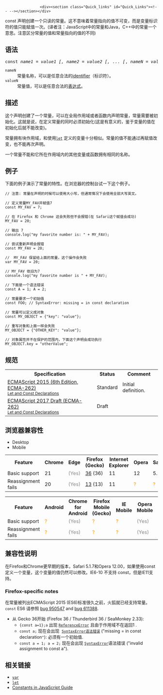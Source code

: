 
                
                  
                    <div><section class="Quick_links" id="Quick_Links"><!-- --></section></div>

<p>const &#x58F0;&#x660E;&#x521B;&#x5EFA;&#x4E00;&#x4E2A;&#x53EA;&#x8BFB;&#x7684;&#x5E38;&#x91CF;&#x3002;&#x8FD9;&#x4E0D;&#x610F;&#x5473;&#x7740;&#x5E38;&#x91CF;&#x6307;&#x5411;&#x7684;&#x503C;&#x4E0D;&#x53EF;&#x53D8;&#xFF0C;&#x800C;&#x662F;&#x53D8;&#x91CF;&#x6807;&#x8BC6;&#x7B26;&#x7684;&#x503C;&#x53EA;&#x80FD;&#x8D4B;&#x503C;&#x4E00;&#x6B21;&#x3002;(&#x8BD1;&#x8005;&#x6CE8;&#xFF1A;JavaScript&#x4E2D;&#x7684;&#x5E38;&#x91CF;&#x548C;Java&#xFF0C;C++&#x4E2D;&#x7684;&#x5E38;&#x91CF;&#x4E00;&#x4E2A;&#x610F;&#x601D;&#x3002;&#x6CE8;&#x610F;&#x533A;&#x5206;&#x5E38;&#x91CF;&#x7684;&#x503C;&#x548C;&#x5E38;&#x91CF;&#x6307;&#x5411;&#x7684;&#x503C;&#x7684;&#x4E0D;&#x540C;)</p>

<h2 id="&#x8BED;&#x6CD5;">&#x8BED;&#x6CD5;</h2>

<pre class="syntaxbox">const <em>name1 = <em>value1 [</em>, <em>name2</em> = <em>value2</em><em> [</em>, ... [</em>, <em>nameN</em> = <em>valueN]]]</em>;</pre>

<dl>
 <dt><code>nameN</code></dt>
 <dd>&#x5E38;&#x91CF;&#x540D;&#x79F0;&#xFF0C;&#x53EF;&#x4EE5;&#x662F;&#x4EFB;&#x610F;&#x5408;&#x6CD5;&#x7684;<a title="identifier: A sequence of characters in the code that identifies a variable, function, or property." href="/en-US/docs/Glossary/identifier" class="glossaryLink">identifier</a>&#xFF08;&#x6807;&#x8BC6;&#x7B26;&#xFF09;&#x3002;</dd>
 <dt><code>valueN</code></dt>
 <dd>&#x5E38;&#x91CF;&#x503C;&#xFF0C;&#x53EF;&#x4EE5;&#x662F;&#x4EFB;&#x610F;&#x5408;&#x6CD5;&#x7684;<a href="/zh-CN/docs/Web/JavaScript/Guide/Expressions_and_Operators#Expressions">&#x8868;&#x8FBE;&#x5F0F;</a>&#x3002;</dd>
</dl>

<h2 id="&#x63CF;&#x8FF0;">&#x63CF;&#x8FF0;</h2>

<p>&#x8FD9;&#x4E2A;&#x58F0;&#x660E;&#x521B;&#x5EFA;&#x4E86;&#x4E00;&#x4E2A;&#x5E38;&#x91CF;&#xFF0C;&#x53EF;&#x4EE5;&#x5728;&#x5168;&#x5C40;&#x4F5C;&#x7528;&#x57DF;&#x6216;&#x8005;&#x51FD;&#x6570;&#x5185;&#x58F0;&#x660E;&#x5E38;&#x91CF;&#xFF0C;&#x5E38;&#x91CF;&#x9700;&#x8981;&#x88AB;&#x521D;&#x59CB;&#x5316;&#x3002;&#x8FD9;&#x5C31;&#x662F;&#x8BF4;&#xFF0C;&#x5728;&#x5B9A;&#x4E49;&#x5E38;&#x91CF;&#x7684;&#x540C;&#x65F6;&#x5FC5;&#x987B;&#x521D;&#x59CB;&#x5316;(&#x8FD9;&#x662F;&#x6709;&#x610F;&#x4E49;&#x7684;&#xFF0C;&#x9274;&#x4E8E;&#x53D8;&#x91CF;&#x7684;&#x503C;&#x5728;&#x521D;&#x59CB;&#x5316;&#x540E;&#x5C31;&#x4E0D;&#x80FD;&#x6539;&#x53D8;)&#x3002;</p>

<p>&#x5E38;&#x91CF;&#x62E5;&#x6709;&#x5757;&#x4F5C;&#x7528;&#x57DF;&#xFF0C;&#x548C;&#x4F7F;&#x7528;<code><a href="https://developer.mozilla.org/en-US/docs/Web/JavaScript/Reference/Statements/let">let</a></code> &#x5B9A;&#x4E49;&#x7684;&#x53D8;&#x91CF;&#x5341;&#x5206;&#x76F8;&#x4F3C;&#x3002;&#x5E38;&#x91CF;&#x7684;&#x503C;&#x4E0D;&#x80FD;&#x901A;&#x8FC7;&#x518D;&#x8D4B;&#x503C;&#x6539;&#x53D8;&#xFF0C;&#x4E5F;&#x4E0D;&#x80FD;&#x518D;&#x6B21;&#x58F0;&#x660E;&#x3002;</p>

<p>&#x4E00;&#x4E2A;&#x5E38;&#x91CF;&#x4E0D;&#x80FD;&#x548C;&#x5B83;&#x6240;&#x5728;&#x4F5C;&#x7528;&#x57DF;&#x5185;&#x7684;&#x5176;&#x4ED6;&#x53D8;&#x91CF;&#x6216;&#x51FD;&#x6570;&#x62E5;&#x6709;&#x76F8;&#x540C;&#x7684;&#x540D;&#x79F0;&#x3002;</p>

<h2 id="&#x4F8B;&#x5B50;">&#x4F8B;&#x5B50;</h2>

<p>&#x4E0B;&#x9762;&#x7684;&#x4F8B;&#x5B50;&#x6F14;&#x793A;&#x4E86;&#x5E38;&#x91CF;&#x7684;&#x7279;&#x6027;&#x3002;&#x5728;&#x6D4F;&#x89C8;&#x5668;&#x7684;&#x63A7;&#x5236;&#x53F0;&#x8BD5;&#x4E00;&#x4E0B;&#x8FD9;&#x4E2A;&#x4F8B;&#x5B50;&#x3002;</p>

<pre class="brush:js line-numbers  language-js"><code class="language-js"><span class="comment token">// &#x6CE8;&#x610F;: &#x5E38;&#x91CF;&#x5728;&#x58F0;&#x660E;&#x7684;&#x65F6;&#x5019;&#x53EF;&#x4EE5;&#x4F7F;&#x7528;&#x5927;&#x5C0F;&#x5199;&#xFF0C;&#x4F46;&#x901A;&#x5E38;&#x60C5;&#x51B5;&#x4E0B;&#x4F1A;&#x4F7F;&#x7528;&#x5168;&#x90E8;&#x5927;&#x5199;&#x82F1;&#x6587;&#x3002; </span>

<span class="comment token">// &#x5B9A;&#x4E49;&#x5E38;&#x91CF;MY_FAV&#x5E76;&#x8D4B;&#x503C;7</span>
<span class="keyword token">const</span> MY_FAV <span class="operator token">=</span> <span class="number token">7</span><span class="punctuation token">;</span>

<span class="comment token">// &#x5728; Firefox &#x548C; Chrome &#x8FD9;&#x4F1A;&#x5931;&#x8D25;&#x4F46;&#x4E0D;&#x4F1A;&#x62A5;&#x9519;(&#x5728; Safari&#x8FD9;&#x4E2A;&#x8D4B;&#x503C;&#x4F1A;&#x6210;&#x529F;)</span>
MY_FAV <span class="operator token">=</span> <span class="number token">20</span><span class="punctuation token">;</span>

<span class="comment token">// &#x8F93;&#x51FA; 7</span>
console<span class="punctuation token">.</span><span class="function token">log</span><span class="punctuation token">(</span><span class="string token">&quot;my favorite number is: &quot;</span> <span class="operator token">+</span> MY_FAV<span class="punctuation token">)</span><span class="punctuation token">;</span>

<span class="comment token">// &#x5C1D;&#x8BD5;&#x91CD;&#x65B0;&#x58F0;&#x660E;&#x4F1A;&#x62A5;&#x9519; </span>
<span class="keyword token">const</span> MY_FAV <span class="operator token">=</span> <span class="number token">20</span><span class="punctuation token">;</span>

<span class="comment token">//  MY_FAV &#x4FDD;&#x7559;&#x7ED9;&#x4E0A;&#x9762;&#x7684;&#x5E38;&#x91CF;&#xFF0C;&#x8FD9;&#x4E2A;&#x64CD;&#x4F5C;&#x4F1A;&#x5931;&#x8D25;</span>
<span class="keyword token">var</span> MY_FAV <span class="operator token">=</span> <span class="number token">20</span><span class="punctuation token">;</span> 

<span class="comment token">// MY_FAV &#x4F9D;&#x65E7;&#x4E3A;7</span>
console<span class="punctuation token">.</span><span class="function token">log</span><span class="punctuation token">(</span><span class="string token">&quot;my favorite number is &quot;</span> <span class="operator token">+</span> MY_FAV<span class="punctuation token">)</span><span class="punctuation token">;</span>

<span class="comment token">// &#x4E0B;&#x9762;&#x662F;&#x4E00;&#x4E2A;&#x8BED;&#x6CD5;&#x9519;&#x8BEF;</span>
<span class="keyword token">const</span> A <span class="operator token">=</span> <span class="number token">1</span><span class="punctuation token">;</span> A <span class="operator token">=</span> <span class="number token">2</span><span class="punctuation token">;</span>

<span class="comment token">// &#x5E38;&#x91CF;&#x8981;&#x6C42;&#x4E00;&#x4E2A;&#x521D;&#x59CB;&#x503C;</span>
<span class="keyword token">const</span> FOO<span class="punctuation token">;</span> <span class="comment token">// SyntaxError: missing = in const declaration</span>

<span class="comment token">// &#x5E38;&#x91CF;&#x53EF;&#x4EE5;&#x5B9A;&#x4E49;&#x6210;&#x5BF9;&#x8C61;</span>
<span class="keyword token">const</span> MY_OBJECT <span class="operator token">=</span> <span class="punctuation token">{</span><span class="string token">&quot;key&quot;</span><span class="punctuation token">:</span> <span class="string token">&quot;value&quot;</span><span class="punctuation token">}</span><span class="punctuation token">;</span>

<span class="comment token">// &#x91CD;&#x5199;&#x5BF9;&#x8C61;&#x548C;&#x4E0A;&#x9762;&#x4E00;&#x6837;&#x4F1A;&#x5931;&#x8D25;</span>
MY_OBJECT <span class="operator token">=</span> <span class="punctuation token">{</span><span class="string token">&quot;OTHER_KEY&quot;</span><span class="punctuation token">:</span> <span class="string token">&quot;value&quot;</span><span class="punctuation token">}</span><span class="punctuation token">;</span>

<span class="comment token">// &#x5BF9;&#x8C61;&#x5C5E;&#x6027;&#x5E76;&#x4E0D;&#x5728;&#x4FDD;&#x62A4;&#x7684;&#x8303;&#x56F4;&#x5185;&#xFF0C;&#x4E0B;&#x9762;&#x8FD9;&#x4E2A;&#x58F0;&#x660E;&#x4F1A;&#x6210;&#x529F;&#x6267;&#x884C;</span>
MY_OBJECT<span class="punctuation token">.</span>key <span class="operator token">=</span> <span class="string token">&quot;otherValue&quot;</span><span class="punctuation token">;</span></code></pre>

<h2 id="&#x89C4;&#x8303;">&#x89C4;&#x8303;</h2>

<table class="standard-table">
 <tbody>
  <tr>
   <th scope="col">Specification</th>
   <th scope="col">Status</th>
   <th scope="col">Comment</th>
  </tr>
  <tr>
   <td><a lang="en" hreflang="en" href="http://www.ecma-international.org/ecma-262/6.0/#sec-let-and-const-declarations" class="external">ECMAScript 2015 (6th Edition, ECMA-262)<br><small lang="zh-CN">Let and Const Declarations</small></a></td>
   <td><span class="spec-Standard">Standard</span></td>
   <td>Initial definition.</td>
  </tr>
  <tr>
   <td><a lang="en" hreflang="en" href="https://tc39.github.io/ecma262/#sec-let-and-const-declarations" class="external">ECMAScript 2017 Draft (ECMA-262)<br><small lang="zh-CN">Let and Const Declarations</small></a></td>
   <td><span class="spec-Draft">Draft</span></td>
   <td>&#xA0;</td>
  </tr>
 </tbody>
</table>

<h2 id="&#x6D4F;&#x89C8;&#x5668;&#x517C;&#x5BB9;&#x6027;">&#x6D4F;&#x89C8;&#x5668;&#x517C;&#x5BB9;&#x6027;</h2>

<p></p><div class="htab">
    <a name="AutoCompatibilityTable" id="AutoCompatibilityTable"></a>
    <ul>
        <li class="selected"><a>Desktop</a></li>
        <li><a>Mobile</a></li>
    </ul>
</div><p></p>

<div id="compat-desktop">
<table class="compat-table">
 <tbody>
  <tr>
   <th>Feature</th>
   <th>Chrome</th>
   <th>Edge</th>
   <th>Firefox (Gecko)</th>
   <th>Internet Explorer</th>
   <th>Opera</th>
   <th>Safari</th>
  </tr>
  <tr>
   <td>Basic support</td>
   <td>21</td>
   <td><span title="Please update this with the earliest version of support." style="color: #888;">(Yes)</span></td>
   <td><a title="Released on 2015-02-24." href="/en-US/Firefox/Releases/36">36</a> (36)</td>
   <td>11</td>
   <td>12</td>
   <td>5.1</td>
  </tr>
  <tr>
   <td>Reassignment fails</td>
   <td>20</td>
   <td><span title="Please update this with the earliest version of support." style="color: #888;">(Yes)</span></td>
   <td><a title="Released on 2012-06-05." href="/en-US/Firefox/Releases/13">13</a> (13)</td>
   <td>11</td>
   <td><span title="Compatibility unknown; please update this." style="color: rgb(255, 153, 0);">?</span></td>
   <td><span title="Compatibility unknown; please update this." style="color: rgb(255, 153, 0);">?</span></td>
  </tr>
 </tbody>
</table>
</div>

<div id="compat-mobile">
<table class="compat-table">
 <tbody>
  <tr>
   <th>Feature</th>
   <th>Android</th>
   <th>Chrome for Android</th>
   <th>Firefox Mobile (Gecko)</th>
   <th>IE Mobile</th>
   <th>Opera Mobile</th>
   <th>Safari Mobile</th>
  </tr>
  <tr>
   <td>Basic support</td>
   <td><span title="Compatibility unknown; please update this." style="color: rgb(255, 153, 0);">?</span></td>
   <td><span title="Please update this with the earliest version of support." style="color: #888;">(Yes)</span></td>
   <td><span title="Compatibility unknown; please update this." style="color: rgb(255, 153, 0);">?</span></td>
   <td><span title="Compatibility unknown; please update this." style="color: rgb(255, 153, 0);">?</span></td>
   <td><span title="Please update this with the earliest version of support." style="color: #888;">(Yes)</span></td>
   <td><span title="Compatibility unknown; please update this." style="color: rgb(255, 153, 0);">?</span></td>
  </tr>
  <tr>
   <td>Reassignment fails</td>
   <td><span title="Compatibility unknown; please update this." style="color: rgb(255, 153, 0);">?</span></td>
   <td><span title="Please update this with the earliest version of support." style="color: #888;">(Yes)</span></td>
   <td><span title="Compatibility unknown; please update this." style="color: rgb(255, 153, 0);">?</span></td>
   <td><span title="Compatibility unknown; please update this." style="color: rgb(255, 153, 0);">?</span></td>
   <td><span title="Please update this with the earliest version of support." style="color: #888;">(Yes)</span></td>
   <td><span title="Compatibility unknown; please update this." style="color: rgb(255, 153, 0);">?</span></td>
  </tr>
 </tbody>
</table>
</div>

<h2 id="&#x517C;&#x5BB9;&#x6027;&#x8BF4;&#x660E;">&#x517C;&#x5BB9;&#x6027;&#x8BF4;&#x660E;</h2>

<p>&#x5728;Firefox&#x548C;Chrome&#x66F4;&#x65E9;&#x671F;&#x7684;&#x7248;&#x672C;&#xFF0C;Safari 5.1.7&#x548C;Opera 12.00&#xFF0C;&#x5982;&#x679C;&#x4F7F;&#x7528;const&#x5B9A;&#x4E49;&#x4E00;&#x4E2A;&#x53D8;&#x91CF;&#xFF0C;&#x8FD9;&#x4E2A;&#x53D8;&#x91CF;&#x7684;&#x503C;&#x4ECD;&#x7136;&#x53EF;&#x4EE5;&#x4FEE;&#x6539;&#x3002;IE6-10 &#x4E0D;&#x652F;&#x6301;&#xA0;const&#xFF0C;&#x4F46;&#x662F;IE11&#x652F;&#x6301;&#x3002;</p>

<h3 id="Firefox-specific_notes">Firefox-specific notes</h3>

<p>&#x5728;&#x5E38;&#x91CF;&#x88AB;&#x5217;&#x51FA;ECMAScript 2015 (ES6)&#x6807;&#x51C6;&#x5F88;&#x4E45;&#x4E4B;&#x524D;&#xFF0C;&#x706B;&#x72D0;&#x5C31;&#x5DF2;&#x7ECF;&#x652F;&#x6301;&#x5E38;&#x91CF;&#x3002;&#xA0; <code>const</code> ES6 &#x8BF7;&#x53C2;&#x7167; <a title="FIXED: Make let and const ES6-compatible" href="https://bugzilla.mozilla.org/show_bug.cgi?id=950547" class="external">bug&#xA0;950547</a> and <a title="FIXED: const should be block-scoped and an initializer should be required" href="https://bugzilla.mozilla.org/show_bug.cgi?id=611388" class="external">bug&#xA0;611388</a>.</p>

<ul>
 <li>&#x4ECE; Gecko 36&#x5F00;&#x59CB; (Firefox 36 / Thunderbird 36 / SeaMonkey 2.33):
  <ul>
   <li><code>{const a=1};a</code> &#x51FA;&#x73B0; <a title="The ReferenceError object represents an error when a non-existent variable is referenced." href="https://developer.mozilla.org/en-US/docs/Web/JavaScript/Reference/Global_Objects/ReferenceError"><code>ReferenceError</code></a> &#x4E14;&#x7531;&#x4E8E;&#x4F5C;&#x7528;&#x57DF;&#x4E0D;&#x5728;&#x8FD4;&#x56DE;1 .</li>
   <li><code>const a;</code> &#x73B0;&#x5728;&#x4F1A;&#x51FA;&#x73B0;&#xA0; <a title="The SyntaxError object represents an error when trying to interpret syntactically invalid code." href="https://developer.mozilla.org/en-US/docs/Web/JavaScript/Reference/Global_Objects/SyntaxError"><code>SyntaxError&#x8BED;&#x6CD5;&#x9519;&#x8BEF;</code></a> (&quot;missing = in const declaration<code>&quot;</code>): &#x5FC5;&#x987B;&#x6709;&#x4E00;&#x4E2A;&#x521D;&#x59CB;&#x503C;.</li>
   <li><code>const a = 1; a = 2;</code> &#x73B0;&#x5728;&#x4F1A;&#x51FA;&#x73B0; <a title="The SyntaxError object represents an error when trying to interpret syntactically invalid code." href="https://developer.mozilla.org/en-US/docs/Web/JavaScript/Reference/Global_Objects/SyntaxError"><code>SyntaxError</code></a>&#x8BED;&#x6CD5;&#x9519;&#x8BEF; (&quot;invalid assignment to const a&quot;).</li>
  </ul>
 </li>
</ul>

<h2 id="&#x76F8;&#x5173;&#x94FE;&#x63A5;">&#x76F8;&#x5173;&#x94FE;&#x63A5;</h2>

<ul>
 <li><a title="JavaScript/Reference/Statements/var" href="/zh-CN/docs/Web/JavaScript/Reference/Statements/var"><code>var</code></a></li>
 <li><a title="JavaScript/Reference/Statements/let" href="/zh-CN/docs/JavaScript/Reference/Statements/let"><code>let</code></a></li>
 <li><a title="JavaScript/Guide/Values, Variables, and Literals#Constants" href="/zh-CN/docs/JavaScript/Guide/Values,_variables,_and_literals#Constants">Constants in JavaScript Guide</a></li>
</ul>
                  
                
              